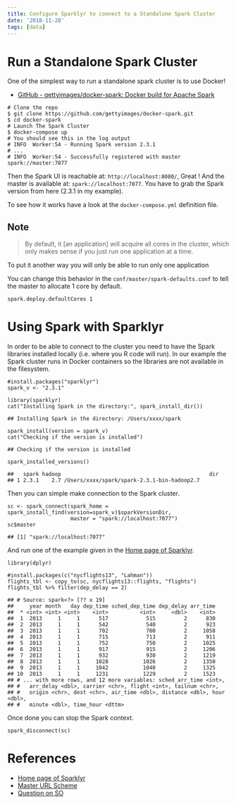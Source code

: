 ```yaml
---
title: Configure Sparklyr to connect to a Standalone Spark Cluster
date: '2018-11-28'
tags: [data]
---
```


# Run a Standalone Spark Cluster

One of the simplest way to run a standalone spark cluster is to use
Docker!

*   [GitHub - gettyimages/docker-spark: Docker build for Apache
    Spark](https://github.com/gettyimages/docker-spark)

<!-- -->

    # Clone the repo
    $ git clone https://github.com/gettyimages/docker-spark.git
    $ cd docker-spark
    # Launch The Spark Cluster
    $ docker-compose up
    # You should see this in the log output
    # INFO  Worker:54 - Running Spark version 2.3.1
    # ...
    # INFO  Worker:54 - Successfully registered with master spark://master:7077

Then the Spark UI is reachable at: `http://localhost:8080/`, Great !
And the master is available at: `spark://localhost:7077`. You have
to grab the Spark version from here (2.3.1 in my example).

To see how it works have a look at the `docker-compose.yml` definition
file.

Note
----

> By default, it \[an application\] will acquire all cores in the
> cluster, which only makes sense if you just run one application at a
> time.

To put it another way you will only be able to run only one application

You can change this behavior in the `conf/master/spark-defaults.conf` to
tell the master to allocate 1 core by default.

    spark.deploy.defaultCores 1

# Using Spark with Sparklyr

In order to be able to connect to the cluster you need to have the Spark
libraries installed locally (i.e. where you R code will run). In our
example the Spark cluster runs in Docker containers so the libraries are
not available in the filesystem.

    #install.packages("sparklyr")
    spark_v <- "2.3.1"

    library(sparklyr)
    cat("Installing Spark in the directory:", spark_install_dir())

    ## Installing Spark in the directory: /Users/xxxx/spark

    spark_install(version = spark_v)
    cat("Checking if the version is installed")

    ## Checking if the version is installed

    spark_installed_versions()

    ##   spark hadoop                                               dir
    ## 1 2.3.1    2.7 /Users/xxxx/spark/spark-2.3.1-bin-hadoop2.7

Then you can simple make connection to the Spark cluster.

    sc <- spark_connect(spark_home = spark_install_find(version=spark_v)$sparkVersionDir, 
                        master = "spark://localhost:7077")
    sc$master

    ## [1] "spark://localhost:7077"

And run one of the example given in the [Home page of
Sparklyr](https://spark.rstudio.com/).

    library(dplyr)

    #install.packages(c("nycflights13", "Lahman"))
    flights_tbl <- copy_to(sc, nycflights13::flights, "flights")
    flights_tbl %>% filter(dep_delay == 2)

    ## # Source: spark<?> [?? x 19]
    ##     year month   day dep_time sched_dep_time dep_delay arr_time
    ##  * <int> <int> <int>    <int>          <int>     <dbl>    <int>
    ##  1  2013     1     1      517            515         2      830
    ##  2  2013     1     1      542            540         2      923
    ##  3  2013     1     1      702            700         2     1058
    ##  4  2013     1     1      715            713         2      911
    ##  5  2013     1     1      752            750         2     1025
    ##  6  2013     1     1      917            915         2     1206
    ##  7  2013     1     1      932            930         2     1219
    ##  8  2013     1     1     1028           1026         2     1350
    ##  9  2013     1     1     1042           1040         2     1325
    ## 10  2013     1     1     1231           1229         2     1523
    ## # ... with more rows, and 12 more variables: sched_arr_time <int>,
    ## #   arr_delay <dbl>, carrier <chr>, flight <int>, tailnum <chr>,
    ## #   origin <chr>, dest <chr>, air_time <dbl>, distance <dbl>, hour <dbl>,
    ## #   minute <dbl>, time_hour <dttm>

Once done you can stop the Spark context.

    spark_disconnect(sc)

# References


* [Home page of Sparklyr](https://spark.rstudio.com/)
* [Master URL Scheme](https://spark.apache.org/docs/latest/submitting-applications.html#master-urls)
* [Question on SO](https://stackoverflow.com/questions/39798798/connect-sparklyr-to-remote-spark-connection)
